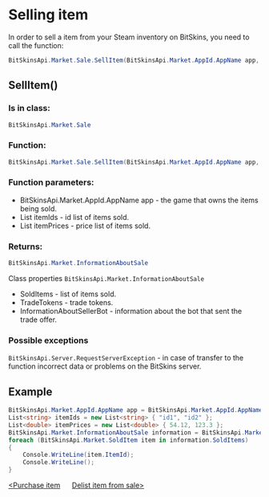 ﻿# Selling item

In order to sell a item from your Steam inventory on BitSkins, you need to call the function:

```csharp
BitSkinsApi.Market.Sale.SellItem(BitSkinsApi.Market.AppId.AppName app, List<string> itemIds, List<double> itemPrices);
```

## SellItem()

### Is in class:

```csharp
BitSkinsApi.Market.Sale
```

### Function:

```csharp
BitSkinsApi.Market.Sale.SellItem(BitSkinsApi.Market.AppId.AppName app, List<string> itemIds, List<double> itemPrices);
```

### Function parameters:

* BitSkinsApi.Market.AppId.AppName app - the game that owns the items being sold.
* List<string> itemIds - id list of items sold.
* List<double> itemPrices - price list of items sold.

### Returns:

```csharp
BitSkinsApi.Market.InformationAboutSale
```

Class properties ```BitSkinsApi.Market.InformationAboutSale```
* SoldItems - list of items sold.
* TradeTokens - trade tokens.
* InformationAboutSellerBot - information about the bot that sent the trade offer.

### Possible exceptions
```BitSkinsApi.Server.RequestServerException``` - in case of transfer to the function incorrect data or problems on the BitSkins server.

## Example

```csharp
BitSkinsApi.Market.AppId.AppName app = BitSkinsApi.Market.AppId.AppName.CounterStrikGlobalOffensive;
List<string> itemIds = new List<string> { "id1", "id2" };
List<double> itemPrices = new List<double> { 54.12, 123.3 };
BitSkinsApi.Market.InformationAboutSale information = BitSkinsApi.Market.Sale.SellItem(app, itemIds, itemPrices);
foreach (BitSkinsApi.Market.SoldItem item in information.SoldItems)
{
    Console.WriteLine(item.ItemId);
    Console.WriteLine();
}
```

[<Purchase item](https://github.com/Captious99/BitSkinsApi/blob/master/docs/eng/market/buy_item.md) &nbsp;&nbsp;&nbsp;&nbsp; [Delist item from sale>](https://github.com/Captious99/BitSkinsApi/blob/master/docs/eng/market/delist_item.md)